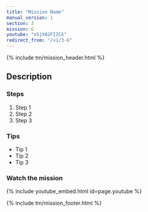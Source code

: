 ```yaml
---
title: "Mission Name"
manual_version: 1
section: 3
mission: G
youtube: "vSjX02FIZCk"
redirect_from: "/v1/3-G"
---
```


{% include tm/mission_header.html %}

## Description

### Steps

1. Step 1
2. Step 2
3. Step 3

### Tips

* Tip 1
* Tip 2
* Tip 3

### Watch the mission

{% include youtube_embed.html id=page.youtube %}

{% include tm/mission_footer.html %}